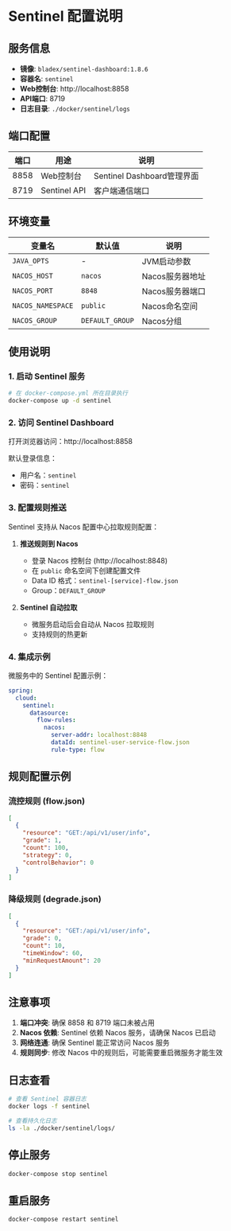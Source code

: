 # Sentinel 配置说明

## 服务信息

- **镜像**: `bladex/sentinel-dashboard:1.8.6`
- **容器名**: `sentinel`
- **Web控制台**: http://localhost:8858
- **API端口**: 8719
- **日志目录**: `./docker/sentinel/logs`

## 端口配置

| 端口 | 用途 | 说明 |
|------|------|------|
| 8858 | Web控制台 | Sentinel Dashboard管理界面 |
| 8719 | Sentinel API | 客户端通信端口 |

## 环境变量

| 变量名 | 默认值 | 说明 |
|--------|--------|------|
| `JAVA_OPTS` | - | JVM启动参数 |
| `NACOS_HOST` | `nacos` | Nacos服务器地址 |
| `NACOS_PORT` | `8848` | Nacos服务器端口 |
| `NACOS_NAMESPACE` | `public` | Nacos命名空间 |
| `NACOS_GROUP` | `DEFAULT_GROUP` | Nacos分组 |

## 使用说明

### 1. 启动 Sentinel 服务

```bash
# 在 docker-compose.yml 所在目录执行
docker-compose up -d sentinel
```

### 2. 访问 Sentinel Dashboard

打开浏览器访问：http://localhost:8858

默认登录信息：
- 用户名：`sentinel`
- 密码：`sentinel`

### 3. 配置规则推送

Sentinel 支持从 Nacos 配置中心拉取规则配置：

1. **推送规则到 Nacos**
   - 登录 Nacos 控制台 (http://localhost:8848)
   - 在 `public` 命名空间下创建配置文件
   - Data ID 格式：`sentinel-[service]-flow.json`
   - Group：`DEFAULT_GROUP`

2. **Sentinel 自动拉取**
   - 微服务启动后会自动从 Nacos 拉取规则
   - 支持规则的热更新

### 4. 集成示例

微服务中的 Sentinel 配置示例：

```yaml
spring:
  cloud:
    sentinel:
      datasource:
        flow-rules:
          nacos:
            server-addr: localhost:8848
            dataId: sentinel-user-service-flow.json
            rule-type: flow
```

## 规则配置示例

### 流控规则 (flow.json)
```json
[
  {
    "resource": "GET:/api/v1/user/info",
    "grade": 1,
    "count": 100,
    "strategy": 0,
    "controlBehavior": 0
  }
]
```

### 降级规则 (degrade.json)
```json
[
  {
    "resource": "GET:/api/v1/user/info",
    "grade": 0,
    "count": 10,
    "timeWindow": 60,
    "minRequestAmount": 20
  }
]
```

## 注意事项

1. **端口冲突**: 确保 8858 和 8719 端口未被占用
2. **Nacos 依赖**: Sentinel 依赖 Nacos 服务，请确保 Nacos 已启动
3. **网络连通**: 确保 Sentinel 能正常访问 Nacos 服务
4. **规则同步**: 修改 Nacos 中的规则后，可能需要重启微服务才能生效

## 日志查看

```bash
# 查看 Sentinel 容器日志
docker logs -f sentinel

# 查看持久化日志
ls -la ./docker/sentinel/logs/
```

## 停止服务

```bash
docker-compose stop sentinel
```

## 重启服务

```bash
docker-compose restart sentinel
```